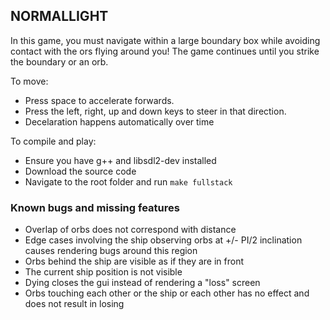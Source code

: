 ## NORMALLIGHT

In this game, you must navigate within a large boundary box while avoiding contact with the ors flying around you! The game continues until you strike the boundary or an orb.

To move:

 - Press space to accelerate forwards.
 - Press the left, right, up and down keys to steer in that direction.
 - Decelaration happens automatically over time

To compile and play:
 - Ensure you have g++ and libsdl2-dev installed
 - Download the source code
 - Navigate to the root folder and run ```make fullstack```


### Known bugs and missing features

 - Overlap of orbs does not correspond with distance
 - Edge cases involving the ship observing orbs at +/- PI/2 inclination causes rendering bugs around this region
 - Orbs behind the ship are visible as if they are in front
 - The current ship position is not visible
 - Dying closes the gui instead of rendering a "loss" screen
 - Orbs touching each other or the ship or each other has no effect and does not result in losing